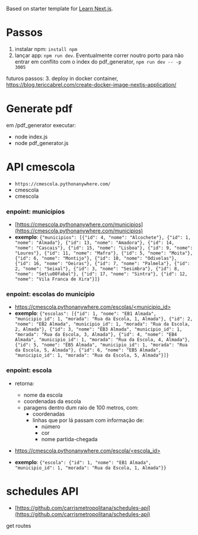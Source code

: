 Based on starter template for [Learn Next.js](https://nextjs.org/learn).

# Passos

1. instalar npm: `install npm`
2. lançar app: `npm run dev`. Eventualmente correr noutro porto para não entrar em conflito com o index do pdf_generator, `npm run dev -- -p 3005`

futuros passos:
3. deploy in docker container, https://blog.tericcabrel.com/create-docker-image-nextjs-application/


# Generate pdf

em /pdf_generator executar:
* node index.js
* node pdf_generator.js


# API cmescola
* `https://cmescola.pythonanywhere.com/` 
* cmescola
* cmescola


###  **enpoint: municípios**

* [https://cmescola.pythonanywhere.com/municipios](https://cmescola.pythonanywhere.com/municipios)
* **exemplo**: `{"municipios": [{"id": 4, "nome": "Alcochete"}, {"id": 1, "nome": "Almada"}, {"id": 13, "nome": "Amadora"}, {"id": 14, "nome": "Cascais"}, {"id": 15, "nome": "Lisboa"}, {"id": 9, "nome": "Loures"}, {"id": 11, "nome": "Mafra"}, {"id": 5, "nome": "Moita"}, {"id": 6, "nome": "Montijo"}, {"id": 10, "nome": "Odivelas"}, {"id": 16, "nome": "Oeiras"}, {"id": 7, "nome": "Palmela"}, {"id": 2, "nome": "Seixal"}, {"id": 3, "nome": "Sesimbra"}, {"id": 8, "nome": "Set\u00fabal"}, {"id": 17, "nome": "Sintra"}, {"id": 12, "nome": "Vila Franca de Xira"}]}`



### **enpoint: escolas do município**

* [https://cmescola.pythonanywhere.com/escolas/<municipio_id>](https://cmescola.pythonanywhere.com/escolas/1)
* **exemplo**: `{"escolas": [{"id": 1, "nome": "EB1 Almada", "municipio_id": 1, "morada": "Rua da Escola, 1, Almada"}, {"id": 2, "nome": "EB2 Almada", "municipio_id": 1, "morada": "Rua da Escola, 2, Almada"}, {"id": 3, "nome": "EB3 Almada", "municipio_id": 1, "morada": "Rua da Escola, 3, Almada"}, {"id": 4, "nome": "EB4 Almada", "municipio_id": 1, "morada": "Rua da Escola, 4, Almada"}, {"id": 5, "nome": "EB5 Almada", "municipio_id": 1, "morada": "Rua da Escola, 5, Almada"}, {"id": 6, "nome": "EB5 Almada", "municipio_id": 1, "morada": "Rua da Escola, 5, Almada"}]}`


### **enpoint: escola**
* retorna:
    * nome da escola
    * coordenadas da escola
    * paragens dentro dum raio de 100 metros, com:
        * coordenadas 
        * linhas que por lá passam com informação de:
            * número
            * cor
            * nome partida-chegada

* [https://cmescola.pythonanywhere.com/escola/<escola_id>](https://cmescola.pythonanywhere.com/escola/1)
* **exemplo**: `{"escola": {"id": 1, "nome": "EB1 Almada", "municipio_id": 1, "morada": "Rua da Escola, 1, Almada"}}`


# schedules API 

* [https://github.com/carrismetropolitana/schedules-api](https://github.com/carrismetropolitana/schedules-api)

get routes